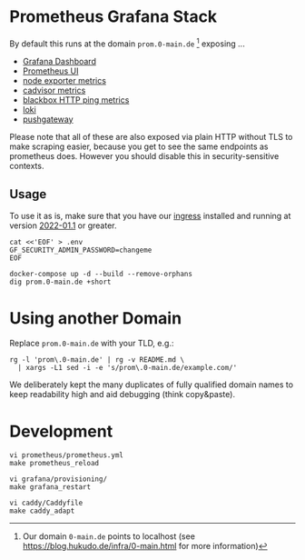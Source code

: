 # Prometheus Grafana Stack
By default this runs at the domain `prom.0-main.de` [^0-main.de] exposing ...

- [Grafana Dashboard](https://grafana.prom.0-main.de/dashboards)
- [Prometheus UI](https://prometheus.prom.0-main.de/targets)
- [node exporter metrics](https://node.prom.0-main.de/metrics)
- [cadvisor metrics](https://cadvisor.prom.0-main.de/metrics)
- [blackbox HTTP ping
  metrics](https://blackbox.prom.0-main.de/probe?module=http_any&target=https://hukudo.de)
- [loki](https://loki.prom.0-main.de/ready)
- [pushgateway](https://pushgateway.prom.0-main.de/)

[^0-main.de]: Our domain `0-main.de` points to localhost (see
              https://blog.hukudo.de/infra/0-main.html for more information)

Please note that all of these are also exposed via plain HTTP without TLS to
make scraping easier, because you get to see the same endpoints as prometheus
does. However you should disable this in security-sensitive contexts.

## Usage
To use it as is, make sure that you have our [ingress][] installed and running 
at version [2022-01.1](https://gitlab.com/hukudo/ingress/-/tags/2022-01.1) or
greater.
```
cat <<'EOF' > .env
GF_SECURITY_ADMIN_PASSWORD=changeme
EOF

docker-compose up -d --build --remove-orphans
dig prom.0-main.de +short
```

[ingress]: https://gitlab.com/hukudo/ingress


# Using another Domain
Replace `prom.0-main.de` with your TLD, e.g.:
```
rg -l 'prom\.0-main.de' | rg -v README.md \
  | xargs -L1 sed -i -e 's/prom\.0-main.de/example.com/'
```

We deliberately kept the many duplicates of fully qualified domain names to
keep readability high and aid debugging (think copy&paste).


# Development
```
vi prometheus/prometheus.yml
make prometheus_reload

vi grafana/provisioning/
make grafana_restart

vi caddy/Caddyfile
make caddy_adapt
```
